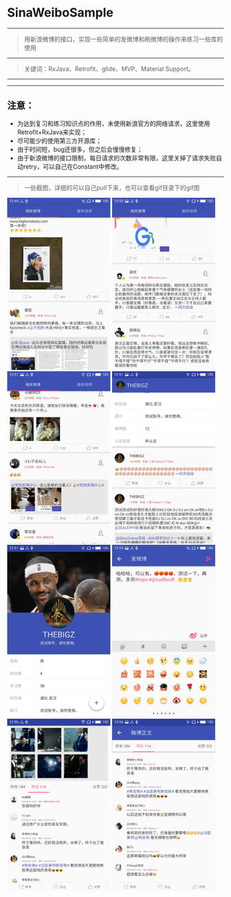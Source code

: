 # SinaWeiboSample
---
> 用新浪微博的接口，实现一些简单的发微博和刷微博的操作来练习一些库的使用
---
> 关键词：RxJava、Retrofit、glide、MVP、Material Support。
---



---
## 注意：
- 为达到复习和练习知识点的作用，未使用新浪官方的网络请求，这里使用Retrofit+RxJava来实现；
- 尽可能少的使用第三方开源库；
- 由于时间短，bug还很多，但之后会慢慢修复；
- 由于新浪微博的接口限制，每日请求的次数非常有限，这里关掉了请求失败自动retry，可以自己在Constant中修改。
---
> 一些截图，详细的可以自己pull下来，也可以查看gif目录下的gif图

<img src="./ScreenShot/S60927-13495513.jpg" width="240">            <img src="./ScreenShot/S60927-13500719.jpg" width="240">
<img src="./ScreenShot/S60927-13513400.jpg" width="240">            <img src="./ScreenShot/S60927-13514650.jpg" width="240">
<img src="./ScreenShot/S60927-13515448.jpg" width="240">            <img src="./ScreenShot/S60927-13532972.jpg" width="240">
<img src="./ScreenShot/S60927-13560533.jpg" width="240">            <img src="./ScreenShot/S60927-13561730.jpg" width="240">

